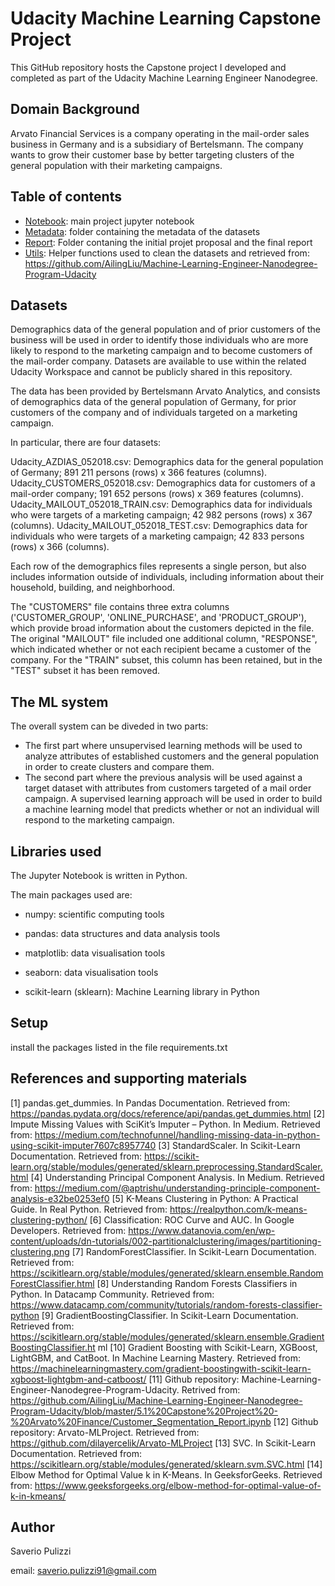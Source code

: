 # Udacity Machine Learning Capstone Project
This GitHub repository hosts the Capstone project I developed and completed as part of the Udacity Machine Learning Engineer Nanodegree.

## Domain Background
Arvato Financial Services is a company operating in the mail-order sales business in Germany and is a subsidiary of Bertelsmann.
The company wants to grow their customer base by better targeting clusters of the general population with their marketing campaigns.

## Table of contents
- [Notebook](https://github.com/spuliz/udacity-final-project/blob/main/Arvato%20Project%20Workbook.ipynb): main project jupyter notebook
- [Metadata](https://github.com/spuliz/udacity-final-project/tree/main/metadata): folder containing the metadata of the datasets 
- [Report](https://github.com/spuliz/udacity-final-project/tree/main/report): Folder contaning the initial projet proposal and the final report 
- [Utils](https://github.com/spuliz/udacity-final-project/tree/main/utils): Helper functions used to clean the datasets and retrieved from: https://github.com/AilingLiu/Machine-Learning-Engineer-Nanodegree-Program-Udacity

## Datasets
Demographics data of the general population and of prior customers of the business will be used in order to identify those individuals who are more likely to respond to the marketing campaign and to become customers of the mail-order company.
Datasets are available to use within the related Udacity Workspace and cannot be publicly shared in this repository.

The data has been provided by Bertelsmann Arvato Analytics, and consists of demographics data of the general population of Germany, for prior customers of the company and of individuals targeted on a marketing campaign. 

In particular, there are four datasets: 

Udacity_AZDIAS_052018.csv: Demographics data for the general population of Germany; 891 211 persons (rows) x 366 features (columns).
Udacity_CUSTOMERS_052018.csv: Demographics data for customers of a mail-order company; 191 652 persons (rows) x 369 features (columns).
Udacity_MAILOUT_052018_TRAIN.csv: Demographics data for individuals who were targets of a marketing campaign; 42 982 persons (rows) x 367 (columns).
Udacity_MAILOUT_052018_TEST.csv: Demographics data for individuals who were targets of a marketing campaign; 42 833 persons (rows) x 366 (columns).

Each row of the demographics files represents a single person, but also includes information outside of individuals, including information about their household, building, and neighborhood.

The "CUSTOMERS" file contains three extra columns ('CUSTOMER_GROUP', 'ONLINE_PURCHASE', and 'PRODUCT_GROUP'), which provide broad information about the customers depicted in the file. 
The original "MAILOUT" file included one additional column, "RESPONSE", which indicated whether or not each recipient became a customer of the company. For the "TRAIN" subset, this column has been retained, but in the "TEST" subset it has been removed.


## The ML system
The overall system can be diveded in two parts:
- The first part where unsupervised learning methods will be used to analyze attributes of established customers and the general population in order to create clusters and compare them.
- The second part where the previous analysis will be used against a target dataset with attributes from customers targeted of a mail order campaign. A supervised learning approach will be used in order to build a machine learning model that predicts whether or not an individual will respond to the marketing campaign.

## Libraries used
The Jupyter Notebook is written in Python.

The main packages used are:

- numpy: scientific computing tools

- pandas: data structures and data analysis tools

- matplotlib: data visualisation tools

- seaborn: data visualisation tools

- scikit-learn (sklearn): Machine Learning library in Python


## Setup
install the packages listed in the file requirements.txt

## References and supporting materials
[1] pandas.get_dummies. In Pandas Documentation. Retrieved from:
https://pandas.pydata.org/docs/reference/api/pandas.get_dummies.html
[2] Impute Missing Values with SciKit’s Imputer – Python. In Medium. Retrieved from:
https://medium.com/technofunnel/handling-missing-data-in-python-using-scikit-imputer7607c8957740
[3] StandardScaler. In Scikit-Learn Documentation. Retrieved from:
https://scikit-learn.org/stable/modules/generated/sklearn.preprocessing.StandardScaler.html
[4] Understanding Principal Component Analysis. In Medium. Retrieved from:
https://medium.com/@aptrishu/understanding-principle-component-analysis-e32be0253ef0
[5] K-Means Clustering in Python: A Practical Guide. In Real Python. Retrieved from:
https://realpython.com/k-means-clustering-python/
[6] Classification: ROC Curve and AUC. In Google Developers. Retrieved from:
https://www.datanovia.com/en/wp-content/uploads/dn-tutorials/002-partitionalclustering/images/partitioning-clustering.png
[7] RandomForestClassifier. In Scikit-Learn Documentation. Retrieved from:
https://scikitlearn.org/stable/modules/generated/sklearn.ensemble.RandomForestClassifier.html
[8] Understanding Random Forests Classifiers in Python. In Datacamp Community. Retrieved
from: https://www.datacamp.com/community/tutorials/random-forests-classifier-python
[9] GradientBoostingClassifier. In Scikit-Learn Documentation. Retrieved from:
https://scikitlearn.org/stable/modules/generated/sklearn.ensemble.GradientBoostingClassifier.ht
ml
[10] Gradient Boosting with Scikit-Learn, XGBoost, LightGBM, and CatBoot. In Machine
Learning Mastery. Retrieved from: https://machinelearningmastery.com/gradient-boostingwith-scikit-learn-xgboost-lightgbm-and-catboost/
[11] Github repository: Machine-Learning-Engineer-Nanodegree-Program-Udacity. Retrived from: https://github.com/AilingLiu/Machine-Learning-Engineer-Nanodegree-Program-Udacity/blob/master/5.1%20Capstone%20Project%20-%20Arvato%20Finance/Customer_Segmentation_Report.ipynb
[12] Github repository: Arvato-MLProject. Retrieved from: https://github.com/dilayercelik/Arvato-MLProject
[13] SVC. In Scikit-Learn Documentation. Retrieved from:
https://scikitlearn.org/stable/modules/generated/sklearn.svm.SVC.html
[14] Elbow Method for Optimal Value k in K-Means. In GeeksforGeeks. Retrieved from:
https://www.geeksforgeeks.org/elbow-method-for-optimal-value-of-k-in-kmeans/


## Author
Saverio Pulizzi

email: saverio.pulizzi91@gmail.com









